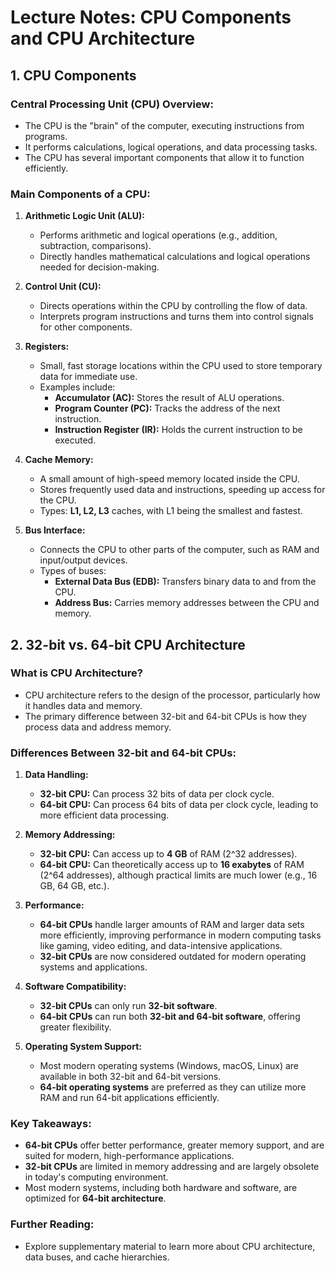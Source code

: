 # Lecture Notes: CPU Components and CPU Architecture

## **1. CPU Components**

### **Central Processing Unit (CPU) Overview:**
- The CPU is the "brain" of the computer, executing instructions from programs.
- It performs calculations, logical operations, and data processing tasks.
- The CPU has several important components that allow it to function efficiently.

### **Main Components of a CPU:**
1. **Arithmetic Logic Unit (ALU):**
   - Performs arithmetic and logical operations (e.g., addition, subtraction, comparisons).
   - Directly handles mathematical calculations and logical operations needed for decision-making.
  
2. **Control Unit (CU):**
   - Directs operations within the CPU by controlling the flow of data.
   - Interprets program instructions and turns them into control signals for other components.
  
3. **Registers:**
   - Small, fast storage locations within the CPU used to store temporary data for immediate use.
   - Examples include:
     - **Accumulator (AC):** Stores the result of ALU operations.
     - **Program Counter (PC):** Tracks the address of the next instruction.
     - **Instruction Register (IR):** Holds the current instruction to be executed.
  
4. **Cache Memory:**
   - A small amount of high-speed memory located inside the CPU.
   - Stores frequently used data and instructions, speeding up access for the CPU.
   - Types: **L1, L2, L3** caches, with L1 being the smallest and fastest.
  
5. **Bus Interface:**
   - Connects the CPU to other parts of the computer, such as RAM and input/output devices.
   - Types of buses:
     - **External Data Bus (EDB):** Transfers binary data to and from the CPU.
     - **Address Bus:** Carries memory addresses between the CPU and memory.


## **2. 32-bit vs. 64-bit CPU Architecture**

### **What is CPU Architecture?**
- CPU architecture refers to the design of the processor, particularly how it handles data and memory.
- The primary difference between 32-bit and 64-bit CPUs is how they process data and address memory.

### **Differences Between 32-bit and 64-bit CPUs:**

1. **Data Handling:**
   - **32-bit CPU:** Can process 32 bits of data per clock cycle.
   - **64-bit CPU:** Can process 64 bits of data per clock cycle, leading to more efficient data processing.

2. **Memory Addressing:**
   - **32-bit CPU:** Can access up to **4 GB** of RAM (2^32 addresses).
   - **64-bit CPU:** Can theoretically access up to **16 exabytes** of RAM (2^64 addresses), although practical limits are much lower (e.g., 16 GB, 64 GB, etc.).

3. **Performance:**
   - **64-bit CPUs** handle larger amounts of RAM and larger data sets more efficiently, improving performance in modern computing tasks like gaming, video editing, and data-intensive applications.
   - **32-bit CPUs** are now considered outdated for modern operating systems and applications.

4. **Software Compatibility:**
   - **32-bit CPUs** can only run **32-bit software**.
   - **64-bit CPUs** can run both **32-bit and 64-bit software**, offering greater flexibility.

5. **Operating System Support:**
   - Most modern operating systems (Windows, macOS, Linux) are available in both 32-bit and 64-bit versions.
   - **64-bit operating systems** are preferred as they can utilize more RAM and run 64-bit applications efficiently.


### **Key Takeaways:**
- **64-bit CPUs** offer better performance, greater memory support, and are suited for modern, high-performance applications.
- **32-bit CPUs** are limited in memory addressing and are largely obsolete in today's computing environment.
- Most modern systems, including both hardware and software, are optimized for **64-bit architecture**.


### **Further Reading:**
- Explore supplementary material to learn more about CPU architecture, data buses, and cache hierarchies.

